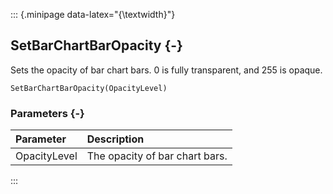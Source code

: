 ::: {.minipage data-latex="{\textwidth}"}
## SetBarChartBarOpacity {-}

Sets the opacity of bar chart bars. 0 is fully transparent, and 255 is opaque.

```{sql}
SetBarChartBarOpacity(OpacityLevel)
```

### Parameters {-}

**Parameter** | **Description**
| :-- | :-- |
OpacityLevel | The opacity of bar chart bars.
:::
